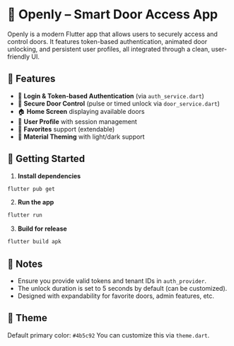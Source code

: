 # 🚪 Openly – Smart Door Access App

Openly is a modern Flutter app that allows users to securely access and control doors. It features token-based authentication, animated door unlocking, and persistent user profiles, all integrated through a clean, user-friendly UI.

## 📱 Features

- 🔐 **Login & Token-based Authentication** (via `auth_service.dart`)
- 🚪 **Secure Door Control** (pulse or timed unlock via `door_service.dart`)
- 🏠 **Home Screen** displaying available doors
- 👤 **User Profile** with session management
- 💚 **Favorites** support (extendable)
- 🌙 **Material Theming** with light/dark support

## 🚀 Getting Started

1. **Install dependencies**

```bash
flutter pub get
```

2. **Run the app**

```bash
flutter run
```

3. **Build for release**

```bash
flutter build apk
```

## 🧪 Notes

- Ensure you provide valid tokens and tenant IDs in `auth_provider`.
- The unlock duration is set to 5 seconds by default (can be customized).
- Designed with expandability for favorite doors, admin features, etc.

## 🎨 Theme

Default primary color: `#4b5c92`
You can customize this via `theme.dart`.
